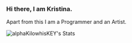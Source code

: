 ### Hi there, I am Kristina.
Apart from this I am a Programmer and an Artist.

![alphaKilowhisKEY's Stats](https://github-readme-stats.vercel.app/api?username=<username>&theme=vue-dark&show_icons=true&hide_border=true&count_private=true)
